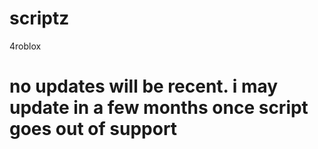# scriptz
4roblox


# no updates will be recent. i may update in a few months once script goes out of support
